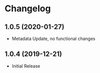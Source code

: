 ﻿# Changelog

## 1.0.5 (2020-01-27)

- Metadata Update, no functional changes

## 1.0.4 (2019-12-21)

- Initial Release
